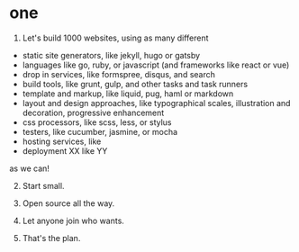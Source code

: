 # one

1. Let's build 1000 websites, using as many different 

* static site generators, like jekyll, hugo or gatsby
* languages like go, ruby, or javascript (and frameworks like react or vue)
* drop in services, like formspree, disqus, and search
* build tools, like grunt, gulp, and other tasks and task runners
* template and markup, like liquid, pug, haml or markdown
* layout and design approaches, like typographical scales, illustration and decoration, progressive enhancement
* css processors, like scss, less, or stylus
* testers, like cucumber, jasmine, or mocha
* hosting services, like
* deployment XX like YY


as we can!

2. Start small.

3. Open source all the way.

4. Let anyone join who wants.

5. That's the plan.


